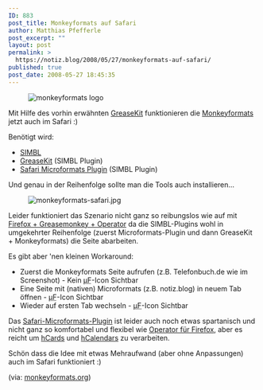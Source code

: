 ```yaml
---
ID: 883
post_title: Monkeyformats auf Safari
author: Matthias Pfefferle
post_excerpt: ""
layout: post
permalink: >
  https://notiz.blog/2008/05/27/monkeyformats-auf-safari/
published: true
post_date: 2008-05-27 18:45:35
---
```

<!-- wp:image {"align":"right"} -->
<figure class="wp-block-image alignright"><img src="https://notiz.blog/wp-content/uploads/2008/04/monkeyformats.gif" alt="monkeyformats logo" /></figure>
<!-- /wp:image -->

<!-- wp:paragraph -->
<p>Mit Hilfe des vorhin erwähnten <a href="https://notiz.blog/2008/05/27/greasekit-greasemonkey-fuer-safari/">GreaseKit</a> funktionieren die <a href="http://monkeyformats.org">Monkeyformats</a> jetzt auch im Safari :)</p>
<!-- /wp:paragraph -->

<!-- wp:paragraph -->
<p>Benötigt wird:</p>
<!-- /wp:paragraph -->

<!-- wp:list -->
<ul>
	<li><a href="http://www.culater.net/software/SIMBL/SIMBL.php">SIMBL</a></li>
	<li><a href="http://8-p.info/greasekit/">GreaseKit</a> (SIMBL Plugin)</li>
	<li><a href="http://zappatic.net/safarimicroformats/">Safari Microformats Plugin</a> (SIMBL Plugin)</li>
</ul>
<!-- /wp:list -->

<!-- wp:paragraph -->
<p>Und genau in der Reihenfolge sollte man die Tools auch installieren...</p>
<!-- /wp:paragraph -->

<!-- wp:image {"align":"center"} -->
<figure class="wp-block-image aligncenter"><img src="https://notiz.blog/wp-content/uploads/2008/05/monkeyformats-safari.jpg" alt="monkeyformats-safari.jpg" /></figure>
<!-- /wp:image -->

<!-- wp:paragraph -->
<p>Leider funktioniert das Szenario nicht ganz so reibungslos wie auf mit <a href="https://notiz.blog/2008/04/08/monkeyformats/">Firefox + Greasemonkey + Operator</a> da die SIMBL-Plugins wohl in umgekehrter Reihenfolge (zuerst Microformats-Plugin und dann GreaseKit + Monkeyformats) die Seite abarbeiten.</p>
<!-- /wp:paragraph -->

<!-- wp:paragraph -->
<p>Es gibt aber 'nen kleinen Workaround:</p>
<!-- /wp:paragraph -->

<!-- wp:list -->
<ul>
	<li>Zuerst die Monkeyformats Seite aufrufen (z.B. Telefonbuch.de wie im Screenshot) - Kein <abbr title="Microformats">µF</abbr>-Icon Sichtbar</li>
	<li>Eine Seite mit (nativen) Microformats (z.B. notiz.blog) in neuem Tab öffnen - <abbr title="Microformats">µF</abbr>-Icon Sichtbar</li>
	<li>Wieder auf ersten Tab wechseln - <abbr title="Microformats">µF</abbr>-Icon Sichtbar</li>
</ul>
<!-- /wp:list -->

<!-- wp:paragraph -->
<p>Das <a href="http://zappatic.net/safarimicroformats/">Safari-Microformats-Plugin</a> ist leider auch noch etwas spartanisch und nicht ganz so komfortabel und flexibel wie <a href="https://notiz.blog/tag/operator/">Operator für Firefox</a>, aber es reicht um <a href="http://microformats.org/wiki/hCard">hCards</a> und <a href="http://microformats.org/wiki/hCal">hCalendars</a> zu verarbeiten.</p>
<!-- /wp:paragraph -->

<!-- wp:paragraph -->
<p>Schön dass die Idee mit etwas Mehraufwand (aber ohne Anpassungen) auch im Safari funktioniert :)</p>
<!-- /wp:paragraph -->

<!-- wp:paragraph -->
<p>(via: <a href="http://monkeyformats.org/2008/05/11/safari-support-for-monkeyformats/">monkeyformats.org</a>)</p>
<!-- /wp:paragraph -->